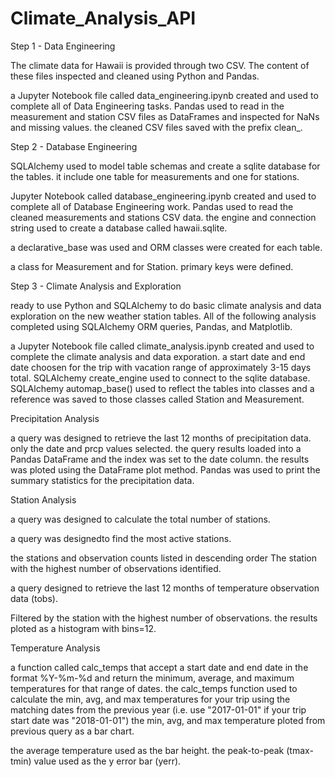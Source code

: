 # Climate_Analysis_API
Step 1 - Data Engineering

The climate data for Hawaii is provided through two CSV. The content of these files inspected and cleaned using Python and Pandas.


 a Jupyter Notebook file called data_engineering.ipynb created and used to complete all of  Data Engineering tasks.
Pandas used to read in the measurement and station CSV files as DataFrames and inspected for NaNs and missing values. 
 the cleaned CSV files saved with the prefix clean_.





Step 2 - Database Engineering

SQLAlchemy used to model  table schemas and create a sqlite database for the tables. it include one table for measurements and one for stations.


Jupyter Notebook called database_engineering.ipynb  created and used to complete all of  Database Engineering work.
Pandas used to read the cleaned measurements and stations CSV data.
the engine and connection string used to create a database called hawaii.sqlite.

a declarative_base was used  and  ORM classes were created for each table.


 a class for Measurement and for Station.
 primary keys were defined.



Step 3 - Climate Analysis and Exploration

ready to use Python and SQLAlchemy to do basic climate analysis and data exploration on the new weather station tables. All of the following analysis  completed using SQLAlchemy ORM queries, Pandas, and Matplotlib.


a Jupyter Notebook file called climate_analysis.ipynb created and used to complete the climate analysis and data exporation.
a start date and end date choosen for the trip with vacation range of approximately 3-15 days total.
SQLAlchemy create_engine used to connect to the sqlite database.
SQLAlchemy automap_base() used to reflect the tables into classes and  a reference was saved to those classes called Station and Measurement.



Precipitation Analysis


a query was designed to retrieve the last 12 months of precipitation data.
only the date and prcp values selected.
the query results loaded into a Pandas DataFrame and  the index was set to the date column.
the results was ploted using the DataFrame plot method.
Pandas was used to print the summary statistics for the precipitation data.



Station Analysis


 a query was designed to calculate the total number of stations.

a query  was designedto find the most active stations.

 the stations and observation counts listed in descending order
The station with  the highest number of observations identified.



a query designed to retrieve the last 12 months of temperature observation data (tobs).


Filtered by the station with the highest number of observations.
the results ploted  as a histogram with bins=12.

Temperature Analysis


a function called calc_temps  that accept a start date and end date in the format %Y-%m-%d and return the minimum, average, and maximum temperatures for that range of dates.
the calc_temps function used to calculate the min, avg, and max temperatures for your trip using the matching dates from the previous year (i.e. use "2017-01-01" if your trip start date was "2018-01-01")
 the min, avg, and max temperature ploted from previous query as a bar chart.


the average temperature used as the bar height.
the peak-to-peak (tmax-tmin) value used as the y error bar (yerr).

